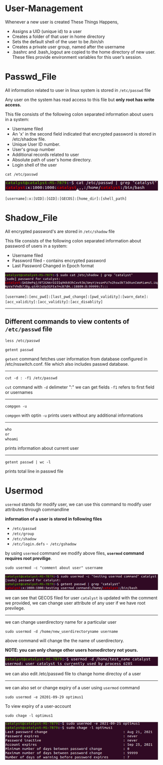 # User-Management

Whenever a new user is created These Things Happens,
 - Assigns a UID (unique id) to a user
 - Creates a folder of that user in home directory
 - Sets the default shell of the user to be /bin/sh
 - Creates a private user group, named after the username
 - .bashrc and .bash_logout are copied to the home directory of new user. These files provide environment variables for this user’s session.


# Passwd_File
All information related to user in linux system is stored in `/etc/passwd` file

Any user on the system has read access to this file but **only root has write access.**

This file consists of the following colon separated information about users in a system: 

- Username filed
- An 'x' in the second field indicated that encrypted password is stored in  /etc/shadow file.
- Unique User ID number.
- User's group number
- Additional records related to user
- Absolute path of user's home directory.
- Login shell of the user

```
cat /etc/passwd
```
![/etc/passwd](passwd.png)

`[username]:x:[UID]:[GID]:[GECOS]:[home_dir]:[shell_path]`

# Shadow_File

All encrypted password's are stored in `/etc/shadow` file

This file consists of the following colon separated information about password of users in a system:

- Username filed
- Password filed - contains encrypted password
- Last Password Changed in Epoch format


![/etc/shadow](shadow.png)

`[username]:[enc_pwd]:[last_pwd_change]:[pwd_validity]:[warn_date]:[acc_validity]:[acc_validity]:[acc_disablity]`
<hr>

## Different commands to view contents of `/etc/passwd` file

```console
less /etc/passwd
```

```console
getent passwd
```

`getent` command fetches user information from database configured in /etc/nsswitch.conf. file which also includes passwd database.
<hr>

```console
cut -d : -f1 /etc/passwd
```

`cut` command with `-d` delimeter ":" we can get fields `-f1` refers to first field or usernames
<hr>

```console
compgen -u
```

`compgen` with optin `-u` prints users without any additional informations
<hr>

```console
who
or 
whoami
```
prints information about current user
<hr>

```console
getent passwd | wc -l
```

prints total line in passwd file

# Usermod

`usermod` stands for modify user, we can use this command to modify user attributes through commandline

**information of a user is stored in following files**

- `/etc/passwd`
- `/etc/group`
- `/etc/shadow`
- `/etc/login.defs`
-` /etc/gshadow`

by using `usermod` command we modify above files, **`usermod` command requires root previlige**.

```console
sudo usermod -c "comment about user" username
```

![usermod-c](usermodc.png)

we can see that GECOS filed for user `catalyst` is updated with the comment we provided, we can change user attribute of any user if we have root previlege.

<hr>

we can change userdirectory name for a particular user

```console
sudo usermod -d /home/new_userdirectoryname username
```

above command will change the the name of userdirectory. 

**NOTE: you can only change other users homedirctory not yours.**

![deny](deny.png)

we can also edit /etc/passwd file to change home directoy of a user
<hr>

we can also set or change expiry of a user using `usermod` command

```console
sudo usermod -e 20201-09-29 optimus1
```

To view expiry of a user-account

```console
sudo chage -l optimus1
```

![usermod-e](usermode.png)

